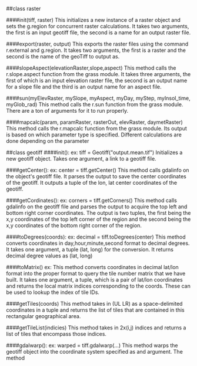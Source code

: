 ##class raster

####init(tiff, raster)
This initializes a new instance of a raster object and sets
    the g.region for concurrent raster calculations. It takes two
    arguments, the first is an input geotiff file, the second is a
    name for an output raster file.

####export(raster, output)
This exports the raster files using the command r.external and
    g.region. It takes two arguments, the first is a raster and the second
        is the name of the geoTiff to output as.
        
####slopeAspect(elevationRaster,slope,aspect)
This method calls the r.slope.aspect function from the grass module.
    It takes three arguments, the first of which is an input elevation raster
    file, the second is an output name for a slope file and the third is an
    output name for an aspect file.

####sun(myElevRaster, mySlope, myAspect, myDay, myStep, myInsol_time, myGlob_rad)
This method calls the r.sun function from the grass module. There are a
    ton of arguments for it to run properly.

####mapcalc(param, paramRaster, rasterOut, elevRaster, daymetRaster)
 This method calls the r.mapcalc function from the grass module. Its output
    is based on which parameter type is specified. Different calculations are
    done depending on the parameter

##class geotiff
####init():
ex: tiff = Geotiff("output.mean.tif")
Initializes a new geotiff object.
Takes one argument, a link to a geotiff file.

####getCenter():
ex: center = tiff.getCenter()
This method calls gdalinfo on the object's geotiff file.  It parses the 
output to save the center coordinates of the geotiff. It outputs a tuple 
of the lon, lat center coordinates of the geotiff.

####getCordinates():
ex: corners = tiff.getCorners()
This method calls gdalinfo on the geotiff file and parses the output to
acquire the top left and bottom right corner coordinates. The output is
two tuples, the first being the x,y coordinates of the top left corner
of the region and the second being the x,y coordinates of the bottom right
corner of the region.

####toDegrees(coords):
ex: decimal = tiff.toDegrees(center)
This method converts coordinates in day,hour,minute,second format to
decimal degrees. It takes one argument, a tuple (lat, long) for
the conversion. It returns decimal degree values as (lat, long)

####toMatrix()
ex: 
This method converts coordinates in decimal lat/lon format into the proper 
format to query the tile number matrix that we have built. It takes one
argument, a tuple, which is a pair of lat/lon coordinates and returns the
local matrix indices corresponding to the coords. These can be used to 
lookup the index of tile IDs.

####getTiles(coords)
This method takes in (UL LR) as a space-delimited coordinates in a tuple and 
    returns the list of tiles that are contained in this rectangular geographical area.

####getTileList(indicies)
This method takes in 2x(i,j) indices and returns a list of tiles that 
    encompass those indices.
    
####gdalwarp():
ex: warped = tiff.gdalwarp(...)
This method warps the geotiff object into the coordinate system
specified as and argument. The method 
